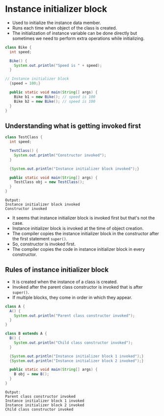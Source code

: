 # Instance initializer block

- Used to initialize the instance data member.
- Runs each time when object of the class is created.
- The initialization of instance variable can be done directly but sometimes we need to perform extra operations while initializing.

```java
class Bike {
  int speed;

  Bike() {
    System.out.println("Speed is " + speed);
  }

// Instance initializer block
  {speed = 100;}

  public static void main(String[] args) {
    Bike b1 = new Bike(); // speed is 100
    Bike b2 = new Bike(); // speed is 100
  }
}
```

## Understanding what is getting invoked first

```java
class TestClass {
  int speed;

  TestClass() {
    System.out.println("Constructor invoked");
  }

  {System.out.println("Instance initializer block invoked");}

  public static void main(String[] args) {
    TestClass obj = new TestClass();
  }
}
```

```
Output:
Instance initializer block invoked
Constructor invoked
```

- It seems that instance initializer block is invoked first but that's not the case.
- Instance initializer block is invoked at the time of object creation.
- The compiler copies the instance initializer block in the constructor after the first statement `super()`.
- So, constructor is invoked first.
- The compiler copies the code in instance initializer block in every constructor.

## Rules of instance initializer block

- It is created when the instance of a class is created.
- Invoked after the parent class constructor is invoked that is after `super()`.
- If multiple blocks, they come in order in which they appear.

```java
class A {
  A() {
    System.out.println("Parent class constructor invoked");
  }
}

class B extends A {
  B() {
    System.out.println("Child class constructor invoked");
  }

  {System.out.println("Instance initializer block 1 invoked");}
  {System.out.println("Instance initializer block 2 invoked");}

  public static void main(String[] args) {
    B obj = new B();
  }
}
```

```
Output:
Parent class constructor invoked
Instance initializer block 1 invoked
Instance initializer block 2 invoked
Child class constructor invoked
```
